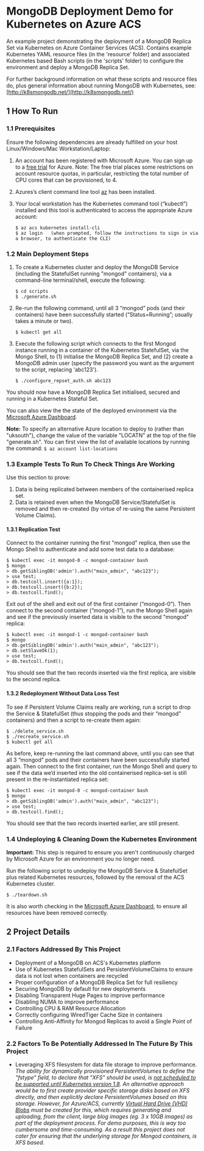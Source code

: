# MongoDB Deployment Demo for Kubernetes on Azure ACS

An example project demonstrating the deployment of a MongoDB Replica Set via Kubernetes on Azure Container Services (ACS). Contains example Kubernetes YAML resource files (in the 'resource' folder) and associated Kubernetes based Bash scripts (in the 'scripts' folder) to configure the environment and deploy a MongoDB Replica Set.

For further background information on what these scripts and resource files do, plus general information about running MongoDB with Kubernetes, see: [http://k8smongodb.net/](http://k8smongodb.net/)


## 1 How To Run

### 1.1 Prerequisites

Ensure the following dependencies are already fulfilled on your host Linux/Windows/Mac Workstation/Laptop:

1. An account has been registered with Microsoft Azure. You can sign up to a [free trial](https://azure.microsoft.com/free) for Azure. Note: The free trial places some restrictions on account resource quotas, in particular, restricting the total number of CPU cores that can be provisioned, to 4.
2. Azures’s client command line tool [az](https://docs.microsoft.com/en-us/cli/azure/install-azure-cli) has been installed. 
3. Your local workstation has the Kubernetes command tool (“kubectl”) installed and this tool is authenticated to access the appropriate Azure account:

    ```
    $ az acs kubernetes install-cli
    $ az login   (when prompted, follow the instructions to sign in via a browser, to authenticate the CLI)
    ```

### 1.2 Main Deployment Steps 

1. To create a Kubernetes cluster and deploy the MongoDB Service (including the StatefulSet running "mongod" containers), via a command-line terminal/shell, execute the following:

    ```
    $ cd scripts
    $ ./generate.sh
    ```

2. Re-run the following command, until all 3 “mongod” pods (and their containers) have been successfully started (“Status=Running”; usually takes a minute or two).

    ```
    $ kubectl get all
    ```

3. Execute the following script which connects to the first Mongod instance running in a container of the Kubernetes StatefulSet, via the Mongo Shell, to (1) initialise the MongoDB Replica Set, and (2) create a MongoDB admin user (specify the password you want as the argument to the script, replacing 'abc123').

    ```
    $ ./configure_repset_auth.sh abc123
    ```

You should now have a MongoDB Replica Set initialised, secured and running in a Kubernetes Stateful Set.

You can also view the the state of the deployed environment via the [Microsoft Azure Dashboard](https://portal.azure.com).

**Note:** To specify an alternative Azure location to deploy to (rather than "uksouth"), change the value of the variable "LOCATN" at the top of the file "generate.sh". You can first view the list of available locations by running the command: `$ az account list-locations`


### 1.3 Example Tests To Run To Check Things Are Working

Use this section to prove:

1. Data is being replicated between members of the containerised replica set.
2. Data is retained even when the MongoDB Service/StatefulSet is removed and then re-created (by virtue of re-using the same Persistent Volume Claims).

#### 1.3.1 Replication Test

Connect to the container running the first "mongod" replica, then use the Mongo Shell to authenticate and add some test data to a database:

    $ kubectl exec -it mongod-0 -c mongod-container bash
    $ mongo
    > db.getSiblingDB('admin').auth("main_admin", "abc123");
    > use test;
    > db.testcoll.insert({a:1});
    > db.testcoll.insert({b:2});
    > db.testcoll.find();
    
Exit out of the shell and exit out of the first container (“mongod-0”). Then connect to the second container (“mongod-1”), run the Mongo Shell again and see if the previously inserted data is visible to the second "mongod" replica:

    $ kubectl exec -it mongod-1 -c mongod-container bash
    $ mongo
    > db.getSiblingDB('admin').auth("main_admin", "abc123");
    > db.setSlaveOk(1);
    > use test;
    > db.testcoll.find();
    
You should see that the two records inserted via the first replica, are visible to the second replica.

#### 1.3.2 Redeployment Without Data Loss Test

To see if Persistent Volume Claims really are working, run a script to drop the Service & StatefulSet (thus stopping the pods and their “mongod” containers) and then a script to re-create them again:

    $ ./delete_service.sh
    $ ./recreate_service.sh
    $ kubectl get all
    
As before, keep re-running the last command above, until you can see that all 3 “mongod” pods and their containers have been successfully started again. Then connect to the first container, run the Mongo Shell and query to see if the data we’d inserted into the old containerised replica-set is still present in the re-instantiated replica set:

    $ kubectl exec -it mongod-0 -c mongod-container bash
    $ mongo
    > db.getSiblingDB('admin').auth("main_admin", "abc123");
    > use test;
    > db.testcoll.find();
    
You should see that the two records inserted earlier, are still present.

### 1.4 Undeploying & Cleaning Down the Kubernetes Environment

**Important:** This step is required to ensure you aren't continuously charged by Microsoft Azure for an environment you no longer need.

Run the following script to undeploy the MongoDB Service & StatefulSet plus related Kubernetes resources, followed by the removal of the ACS Kubernetes cluster.

    $ ./teardown.sh
    
It is also worth checking in the [Microsoft Azure Dashboard](https://portal.azure.com), to ensure all resources have been removed correctly.


## 2 Project Details

### 2.1 Factors Addressed By This Project

* Deployment of a MongoDB on ACS's Kubernetes platform
* Use of Kubernetes StatefulSets and PersistentVolumeClaims to ensure data is not lost when containers are recycled
* Proper configuration of a MongoDB Replica Set for full resiliency
* Securing MongoDB by default for new deployments
* Disabling Transparent Huge Pages to improve performance
* Disabling NUMA to improve performance
* Controlling CPU & RAM Resource Allocation
* Correctly configuring WiredTiger Cache Size in containers
* Controlling Anti-Affinity for Mongod Replicas to avoid a Single Point of Failure

### 2.2 Factors To Be Potentially Addressed In The Future By This Project

* Leveraging XFS filesystem for data file storage to improve performance. _The ability for dynamically provisioned PersistentVolumes to define the "fstype" field, to declare that "XFS" should be used, is [not scheduled to be supported until Kubernetes version 1.8](https://github.com/kubernetes/kubernetes/pull/45345). An alternative approach would be to first create provider specific storage disks based on XFS directly, and then explicitly declare PersistentVolumes based on this storage. However, for Azure/ACS, currently [Virtual Hard Drive (VHD) Blobs](https://docs.microsoft.com/en-us/azure/virtual-machines/scripts/virtual-machines-linux-cli-sample-create-vm-vhd) must be created for this, which requires generating and uploading, from the client, large blog images (eg. 3 x 10GB images) as part of the deployment process. For demo purposes, this is way too cumbersome and time-consuming. As a result this project does not cater for ensuring that the underlying storage for Mongod containers, is XFS based._

